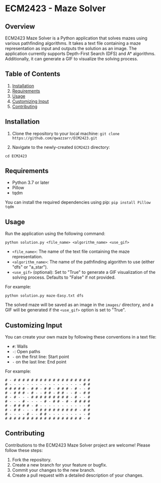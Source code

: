 
# ECM2423 - Maze Solver

## Overview

ECM2423 Maze Solver is a Python application that solves mazes using various pathfinding algorithms. It takes a text file containing a maze representation as input and outputs the solution as an image. The application currently supports Depth-First Search (DFS) and A* algorithms. Additionally, it can generate a GIF to visualize the solving process.

## Table of Contents

1. [Installation](#installation)
2. [Requirements](#requirements)
3. [Usage](#usage)
4. [Customizing Input](#customizing-input)
5. [Contributing](#contributing)

## Installation

1. Clone the repository to your local machine:
```git clone https://github.com/qwazzarr/ECM2423.git```

2. Navigate to the newly-created `ECM2423` directory:

``` cd ECM2423 ```
## Requirements

- Python 3.7 or later
- Pillow
- tqdm

You can install the required dependencies using pip:
``` pip install Pillow tqdm ```
## Usage

Run the application using the following command:

``` python solution.py <file_name> <algorithm_name> <use_gif> ```
- `<file_name>`: The name of the text file containing the maze representation.
- `<algorithm_name>`: The name of the pathfinding algorithm to use (either "dfs" or "a_star").
- `<use_gif>` (optional): Set to "True" to generate a GIF visualization of the solving process. Defaults to "False" if not provided.

For example:

``` python solution.py maze-Easy.txt dfs ```

The solved maze will be saved as an image in the `images/` directory, and a GIF will be generated if the `<use_gif>` option is set to "True".

## Customizing Input

You can create your own maze by following these conventions in a text file:

- `#`: Walls
- `-`: Open paths
- `-` on the first line: Start point
- `-` on the last line: End point

For example:

``` 
# - # # # # # # # # # # # # # # # # # # 
# - - - - - - - - - - - - - - - - - # # 
# # # # # - # # - # # - # # # - # - - #
# - # # # - # - - # # - # # - - # - # # 
# - # - - - # # # # # # # # # - # - - # 
# - - - # - - - - # - # # - # - # # # #
# - # # # # - # - - - - - - - - - - - #
# - # # - - - # # # # # # # # # # - # #
# - - - - # - - # # - - - - - - - - - #
# # # # # # # # # # # # # # # # # # - # 
```

## Contributing

Contributions to the ECM2423 Maze Solver project are welcome! Please follow these steps:

1. Fork the repository.
2. Create a new branch for your feature or bugfix.
3. Commit your changes to the new branch.
4. Create a pull request with a detailed description of your changes.